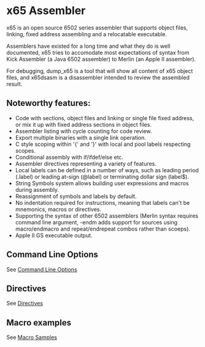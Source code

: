 # x65 Assembler

x65 is an open source 6502 series assembler that supports object files,
linking, fixed address assembling and a relocatable executable.

Assemblers have existed for a long time and what they do is well documented,
x65 tries to accomodate most expectations of syntax from Kick Assembler (a
Java 6502 assembler) to Merlin (an Apple II assembler).

For debugging, dump_x65 is a tool that will show all content of x65 object
files, and x65dsasm is a disassembler intended to review the assembled
result. 

## Noteworthy features:

* Code with sections, object files and linking or single file fixed
  address, or mix it up with fixed address sections in object files.
* Assembler listing with cycle counting for code review.
* Export multiple binaries with a single link operation.
* C style scoping within '{' and '}' with local and pool labels
  respecting scopes.
* Conditional assembly with if/ifdef/else etc.
* Assembler directives representing a variety of features.
* Local labels can be defined in a number of ways, such as leading
  period (.label) or leading at-sign (@label) or terminating
  dollar sign (label$).
* String Symbols system allows building user expressions and macros
  during assembly.
* Reassignment of symbols and labels by default.
* No indentation required for instructions, meaning that labels can't
  be mnemonics, macros or directives.
* Supporting the syntax of other 6502 assemblers (Merlin syntax
  requires command line argument, -endm adds support for sources
  using macro/endmacro and repeat/endrepeat combos rather
  than scoeps).
* Apple II GS executable output.

## Command Line Options

See [Command Line Options](command_line_options.md)

## Directives

See [Directives](directives.md)

## Macro examples

See [Macro Samples](macro_samples.md)